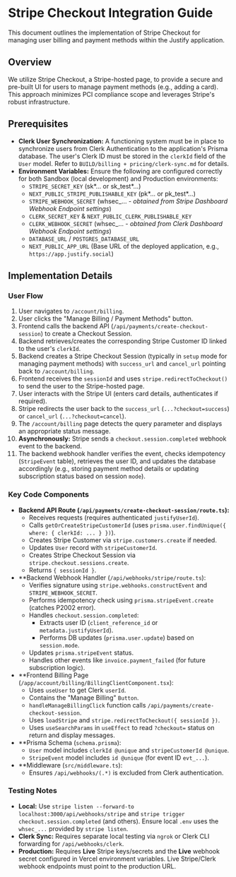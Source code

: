 # Stripe Checkout Integration Guide

This document outlines the implementation of Stripe Checkout for managing user billing and payment methods within the Justify application.

## Overview

We utilize Stripe Checkout, a Stripe-hosted page, to provide a secure and pre-built UI for users to manage payment methods (e.g., adding a card). This approach minimizes PCI compliance scope and leverages Stripe's robust infrastructure.

## Prerequisites

- **Clerk User Synchronization:** A functioning system must be in place to synchronize users from Clerk Authentication to the application's Prisma database. The user's Clerk ID must be stored in the `clerkId` field of the `User` model. Refer to `BUILD/billing + pricing/clerk-sync.md` for details.
- **Environment Variables:** Ensure the following are configured correctly for both Sandbox (local development) and Production environments:
  - `STRIPE_SECRET_KEY` (sk*... or sk_test*...)
  - `NEXT_PUBLIC_STRIPE_PUBLISHABLE_KEY` (pk*... or pk_test*...)
  - `STRIPE_WEBHOOK_SECRET` (whsec\_... - _obtained from Stripe Dashboard Webhook Endpoint settings_)
  - `CLERK_SECRET_KEY` & `NEXT_PUBLIC_CLERK_PUBLISHABLE_KEY`
  - `CLERK_WEBHOOK_SECRET` (whsec\_... - _obtained from Clerk Dashboard Webhook Endpoint settings_)
  - `DATABASE_URL` / `POSTGRES_DATABASE_URL`
  - `NEXT_PUBLIC_APP_URL` (Base URL of the deployed application, e.g., `https://app.justify.social`)

## Implementation Details

### User Flow

1.  User navigates to `/account/billing`.
2.  User clicks the "Manage Billing / Payment Methods" button.
3.  Frontend calls the backend API (`/api/payments/create-checkout-session`) to create a Checkout Session.
4.  Backend retrieves/creates the corresponding Stripe Customer ID linked to the user's `clerkId`.
5.  Backend creates a Stripe Checkout Session (typically in `setup` mode for managing payment methods) with `success_url` and `cancel_url` pointing back to `/account/billing`.
6.  Frontend receives the `sessionId` and uses `stripe.redirectToCheckout()` to send the user to the Stripe-hosted page.
7.  User interacts with the Stripe UI (enters card details, authenticates if required).
8.  Stripe redirects the user back to the `success_url` (`...?checkout=success`) or `cancel_url` (`...?checkout=cancel`).
9.  The `/account/billing` page detects the query parameter and displays an appropriate status message.
10. **Asynchronously:** Stripe sends a `checkout.session.completed` webhook event to the backend.
11. The backend webhook handler verifies the event, checks idempotency (`StripeEvent` table), retrieves the user ID, and updates the database accordingly (e.g., storing payment method details or updating subscription status based on session `mode`).

### Key Code Components

- **Backend API Route (`/api/payments/create-checkout-session/route.ts`):**
  - Receives requests (requires authenticated `justifyUserId`).
  - Calls `getOrCreateStripeCustomerId` (uses `prisma.user.findUnique({ where: { clerkId: ... } })`).
  - Creates Stripe Customer via `stripe.customers.create` if needed.
  - Updates `User` record with `stripeCustomerId`.
  - Creates Stripe Checkout Session via `stripe.checkout.sessions.create`.
  - Returns `{ sessionId }`.
- \*\*Backend Webhook Handler (`/api/webhooks/stripe/route.ts`):
  - Verifies signature using `stripe.webhooks.constructEvent` and `STRIPE_WEBHOOK_SECRET`.
  - Performs idempotency check using `prisma.stripeEvent.create` (catches P2002 error).
  - Handles `checkout.session.completed`:
    - Extracts user ID (`client_reference_id` or `metadata.justifyUserId`).
    - Performs DB updates (`prisma.user.update`) based on `session.mode`.
  - Updates `prisma.stripeEvent` status.
  - Handles other events like `invoice.payment_failed` (for future subscription logic).
- \*\*Frontend Billing Page (`/app/account/billing/BillingClientComponent.tsx`):
  - Uses `useUser` to get Clerk `userId`.
  - Contains the "Manage Billing" `Button`.
  - `handleManageBillingClick` function calls `/api/payments/create-checkout-session`.
  - Uses `loadStripe` and `stripe.redirectToCheckout({ sessionId })`.
  - Uses `useSearchParams` in `useEffect` to read `?checkout=` status on return and display messages.
- \*\*Prisma Schema (`schema.prisma`):
  - `User` model includes `clerkId @unique` and `stripeCustomerId @unique`.
  - `StripeEvent` model includes `id @unique` (for event ID `evt_...`).
- \*\*Middleware (`src/middleware.ts`):
  - Ensures `/api/webhooks/(.*)` is excluded from Clerk authentication.

### Testing Notes

- **Local:** Use `stripe listen --forward-to localhost:3000/api/webhooks/stripe` and `stripe trigger checkout.session.completed` (and others). Ensure local `.env` uses the `whsec_...` provided by `stripe listen`.
- **Clerk Sync:** Requires separate local testing via `ngrok` or Clerk CLI forwarding for `/api/webhooks/clerk`.
- **Production:** Requires **Live** Stripe keys/secrets and the **Live** webhook secret configured in Vercel environment variables. Live Stripe/Clerk webhook endpoints must point to the production URL.
